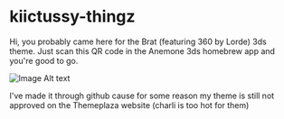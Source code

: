 # kiictussy-thingz
Hi, you probably came here for the Brat (featuring 360 by Lorde) 3ds theme. Just scan this QR code in the Anemone 3ds homebrew app and you're good to go.

![Image Alt text](/images/bratlowquality.jpg)

I've made it through github cause for some reason my theme is still not approved on the Themeplaza website (charli is too hot for them)
